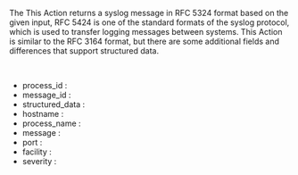 The This Action returns a syslog message in RFC 5324 format based on the given input,
RFC 5424 is one of the standard formats of the syslog protocol,
which is used to transfer logging messages between systems.
This Action is similar to the RFC 3164 format,
but there are some additional fields and differences that support structured data.

<br/>

- process_id :
- message_id :
- structured_data :
- hostname :
- process_name :
- message :
- port :
- facility :
- severity :

